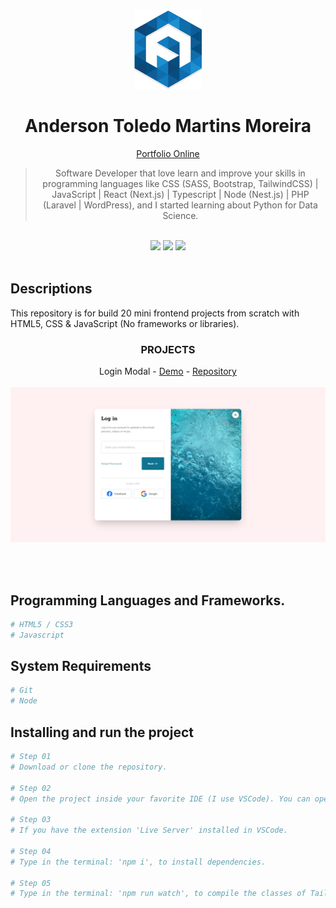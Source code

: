 <div align="center">
  <img src="readme/logo/favicon.png" />
  <h1>Anderson Toledo Martins Moreira</h1>
  <a href="http://www.atmm.dev" target="_blank">Portfolio Online</a>

> Software Developer that love learn and improve your skills in programming languages like CSS (SASS, Bootstrap, TailwindCSS) | JavaScript | React (Next.js) | Typescript | Node (Nest.js) | PHP (Laravel | WordPress), and I started learning about Python for Data Science.

</div>
<br >
<!-- References for Create budgets :: https://shields.io/category/build -->
<div align="center">
  <img src="https://img.shields.io/static/v1?label=Status&message=Development&color=tomato"/>
  <!-- <img src="https://img.shields.io/static/v1?label=Status&message=Complete&color=darkgreen"/> -->
  <img src="https://img.shields.io/static/v1?label=CSS&message=3.0&color=blue"/>
  <img src="https://img.shields.io/static/v1?label=JavaScript&message=ES6&color=yellow"/>

</div>

<br >

## Descriptions
This repository is for build 20 mini frontend projects from scratch with HTML5, CSS & JavaScript (No frameworks or libraries).

<div align="center">

### PROJECTS

Login Modal - [Demo](https://atmm.dev/courses/tailwindcss/login-modal/) - [Repository](./mini-projects/login-modal)<br><br> 
  <img src="readme/layout/login-modal.png" alt="Login Modal"/>
<br><br> 
</div>

<br />

## Programming Languages and Frameworks.
```Bash
# HTML5 / CSS3
# Javascript
```

## System Requirements
```Bash
# Git
# Node
```

## Installing and run the project

```bash
# Step 01 
# Download or clone the repository.

# Step 02 
# Open the project inside your favorite IDE (I use VSCode). You can open the entire project, or you can open a specifc folder. Choose the project that you want to see, and follow the steps below.

# Step 03 
# If you have the extension 'Live Server' installed in VSCode.

# Step 04
# Type in the terminal: 'npm i', to install dependencies.

# Step 05
# Type in the terminal: 'npm run watch', to compile the classes of TailwindCSS for each project.

```